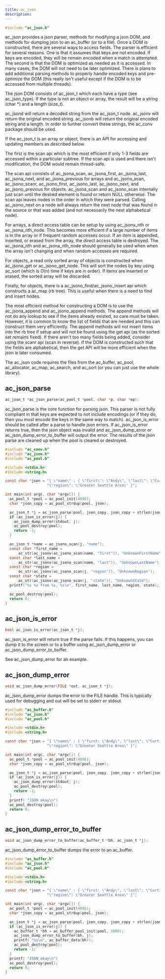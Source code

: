 ```yaml
---
title: ac_json
description:
---
```


```c
#include "ac_json.h"
```

ac\_json provides a json parser, methods for modifying a json DOM, and methods for dumping json to an ac\_buffer (or to a file).  Once a DOM is constructed, there are several ways to access fields.  The parser is efficient for several reasons.  One is that it assumes that keys are not encoded.  If keys are encoded, they will be remain encoded when a match is attempted.  The second is that the DOM is optimized as needed as it is accessed.  In many cases, the DOM will not need to be later optimized.  There is plans to add additional parsing methods to properly handle encoded keys and pre-optimize the DOM (this really isn't useful except if the DOM is to be accessed from multiple threads).

The json DOM consists of ac\_json\_t which each have a type (see ac\_json\_type).  If the type is not an object or array, the result will be a string (char *) and a length (size\_t).  

ac\_jsond will return a decoded string from the ac\_json\_t node.  ac\_jsonv will return the original encoded string.  ac\_jsonb will return the original encoded string and a length.  In order to further convert these strings, the ac\_conv package should be used.

If the ac\_json\_t is an array or object, there is an API for accessing and updating members as described below.

The first is the scan api which is the most efficient if only 1-3 fields are accessed within a particular subtree.  If the scan api is used and there isn't modification, the DOM would remain thread-safe.  

The scan api consists of ac\_jsona\_scan, ac\_jsona\_first, ac\_jsona\_last, ac\_jsona\_next, and ac\_jsona\_previous for arrays and ac\_jsono\_scan, ac\_jsono\_scanr, ac\_jsono\_first, ac\_jsono\_last, ac\_jsono\_next, and ac\_jsono\_previous for objects.  ac\_jsona\_scan and ac\_jsono\_scan internally just scan until the desired element is found or return NULL otherwise.  The scan api leaves nodes in the order in which they were parsed.  Calling ac\_jsono\_next on a node will always return the next node that was found in the source or that was added (and not necessarily the next alphabetical node).

For arrays, a direct access table can be setup by using ac\_jsona\_nth or ac\_jsona\_nth\_node.  This becomes more efficient if a large number of items is in the array or if frequent random accesses occur.  If an item is appended, inserted, or erased from the array, the direct access table is destroyed.  The ac\_jsona\_nth and ac\_jsona\_nth\_node should generally be used when when the array isn't changing and when random accesses are required.  

For objects, a read only sorted array of objects is constructed when ac\_jsono\_get or ac\_jsono\_get\_node.  This will sort the nodes by key using ac\_sort (which is O(n) time if keys are in order).  If items are inserted or erased, the sorted array will be discarded.

Finally, for objects, there is a ac\_jsono\_find/ac\_jsono\_insert api which constructs a ac\_map (rb tree).  This is useful when there is a need to find and insert nodes.

The most efficient method for constructing a DOM is to use the ac\_jsona\_append and ac\_jsono\_append methods.  The append methods will not do any lookup to see if the items already existed, so care must be taken.  However, it is common to know the list of fields that are needed and this can construct them very efficiently.  The append methods will not insert items into the rb tree if setup and will not be found using the get api (as the sorted set remains fixed).  If there aren't too many fields being added, consider using the scanr api (scan in reverse).  If the DOM is constructed such that the fields are alphabetical, then the get API will be more efficient when the json is later consumed.

The ac\_json code requires the files from the ac\_buffer, ac\_pool, ac\_allocator, ac\_map, ac\_search, and ac\_sort (or you can just use the whole library).

## ac\_json\_parse

```c
ac_json_t *ac_json_parse(ac_pool_t *pool, char *p, char *ep);
```
ac\_json\_parse is the core function for parsing json.  This parser is not fully compliant in that keys are expected to not include encodings (or if they do, then you must encode the keys in the same way to match).  ac\_json\_is\_error should be called after a parse to handle json errors.  If ac\_json\_is\_error returns true, then the json object was invalid and ac\_json\_dump\_error or ac\_json\_dump\_error\_to\_buffer will output the error.  The results of the json parse are cleaned up when the pool is cleared or destroyed.

```c
#include "ac_conv.h"
#include "ac_json.h"
#include "ac_pool.h"

#include <stdio.h>
#include <string.h>

const char *json = "{ \"name\" : { \"first\": \"Andy\", \"last\": \"Curtis\"}, "
                   "\"region\": \"Greater Seattle Area\" }";

int main(int argc, char *argv[]) {
  ac_pool_t *pool = ac_pool_init(4096);
  char *json_copy = ac_pool_strdup(pool, json);

  ac_json_t *j = ac_json_parse(pool, json_copy, json_copy + strlen(json_copy));
  if (ac_json_is_error(j)) {
    ac_json_dump_error(stdout, j);
    ac_pool_destroy(pool);
    return -1;
  }

  ac_json_t *name = ac_jsono_scan(j, "name");
  const char *first_name =
      ac_str(ac_jsonv(ac_jsono_scan(name, "first")), "UnknownFirstName");
  const char *last_name =
      ac_str(ac_jsonv(ac_jsono_scan(name, "last")), "UnknownLastName");
  const char *region =
      ac_str(ac_jsonv(ac_jsono_scan(j, "region")), "UnknownRegion");
  const char *state =
      ac_str(ac_jsonv(ac_jsono_scan(j, "state")), "UnknownState");
  printf("%s %s from %s, %s\n", first_name, last_name, region, state);

  ac_pool_destroy(pool);
  return 0;
}
```

## ac\_json\_is\_error

```c
bool ac_json_is_error(ac_json_t *j);
```
ac\_json\_is\_error will return true if the parse fails.  If this happens, you can dump it to the screen or to a buffer using ac\_json\_dump\_error or ac\_json\_dump\_error\_to\_buffer.  

See ac\_json\_dump\_error for an example.

## ac\_json\_dump\_error

```c
void ac_json_dump_error(FILE *out, ac_json_t *j);
```
ac\_json\_dump\_error dumps the error to the FILE handle.  This is typically used for debugging and out will be set to stderr or stdout.  

```c
#include "ac_buffer.h"
#include "ac_json.h"
#include "ac_pool.h"

#include <stdio.h>
#include <string.h>

const char *json = "{ \"name\" : { \"first: \"Andy\", \"last\": \"Curtis\"}, "
                   "\"region\": \"Greater Seattle Area\" }";

int main(int argc, char *argv[]) {
  ac_pool_t *pool = ac_pool_init(4096);
  char *json_copy = ac_pool_strdup(pool, json);

  ac_json_t *j = ac_json_parse(pool, json_copy, json_copy + strlen(json_copy));
  if (ac_json_is_error(j)) {
    ac_json_dump_error(stdout, j);
    ac_pool_destroy(pool);
    return -1;
  }
  printf( "JSON okay\n")
  ac_pool_destroy(pool);
  return 0;
}
```

## ac\_json\_dump\_error\_to\_buffer

```c
void ac_json_dump_error_to_buffer(ac_buffer_t *bh, ac_json_t *j);
```
ac\_json\_dump\_error\_to\_buffer dumps the error to an ac\_buffer.

```c
#include "ac_buffer.h"
#include "ac_json.h"
#include "ac_pool.h"

#include <stdio.h>
#include <string.h>

const char *json = "{ \"name\" : { \"first: \"Andy\", \"last\": \"Curtis\"}, "
                   "\"region\": \"Greater Seattle Area\" }";

int main(int argc, char *argv[]) {
  ac_pool_t *pool = ac_pool_init(4096);
  char *json_copy = ac_pool_strdup(pool, json);

  ac_json_t *j = ac_json_parse(pool, json_copy, json_copy + strlen(json_copy));
  if (ac_json_is_error(j)) {
    ac_buffer_t *bh = ac_buffer_pool_init(pool, 1000);
    ac_json_dump_error_to_buffer(bh, j);
    printf( "%s\n", ac_buffer_data(bh));
    ac_pool_destroy(pool);
    return -1;
  }
  printf( "JSON okay\n")
  ac_pool_destroy(pool);
  return 0;
}
```
